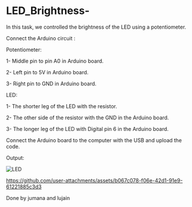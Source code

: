 # LED_Brightness-

In this task, we controlled the brightness of the LED using a potentiometer.

Connect the Arduino circuit :

Potentiometer:

1- Middle pin to pin A0 in Arduino board.

2- Left pin to 5V in Arduino board.

3- Right pin to GND in Arduino board.

LED:

1- The shorter leg of the LED with the resistor.

2- The other side of the resistor with the GND in the Arduino board.

3- The longer leg of the LED with Digital pin 6 in the Arduino board.

Connect the Arduino board to the computer with the USB and upload the code.

Output:

![LED](https://github.com/user-attachments/assets/6b98fc87-0bff-41ee-9e57-b7376f45c198)

https://github.com/user-attachments/assets/b067c078-f06e-42d1-91e9-61221885c3d3


Done by jumana and lujain
